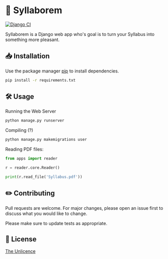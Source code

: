 # :open_book: Syllaborem
[![Django CI](https://github.com/poiley/syllaborem/actions/workflows/django.yml/badge.svg?branch=master)](https://github.com/poiley/syllaborem/actions/workflows/django.yml)

Syllaborem is a Django web app who's goal is to turn your Syllabus into something more pleasant.

## :inbox_tray: Installation

Use the package manager [pip](https://pip.pypa.io/en/stable/) to install dependencies.

```bash
pip install -r requirements.txt
```

## :hammer_and_wrench: Usage

Running the Web Server
```bash
python manage.py runserver
```

Compiling (?)
```bash
python manage.py makemigrations user 
```

Reading PDF files:

```python
from apps import reader

r = reader.core.Reader()

print(r.read_file('Syllabus.pdf'))

```

## :pencil2: Contributing
Pull requests are welcome. For major changes, please open an issue first to discuss what you would like to change.

Please make sure to update tests as appropriate.

## :pushpin: License
[The Unlicence](https://unlicense.org/)
